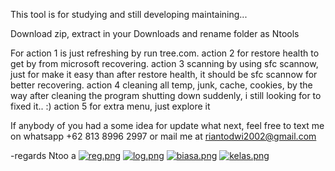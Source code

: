 This tool is for studying and still developing maintaining...

Download zip, extract in your Downloads and rename folder as Ntools

For
action 1 is just refreshing by run tree.com.
action 2 for restore health to get by from microsoft recovering.
action 3 scanning by using sfc scannow, just for make it easy than after restore health, it should be sfc scannow for better recovering.
action 4 cleaning all temp, junk, cache, cookies, by the way after cleaning the program shutting down suddenly, i still looking for to fixed it.. :)
action 5 for extra menu, just explore it

If anybody of you had a some idea for update what next, feel free to text me on whatsapp +62 813 8996 2997 or mail me at riantodwi2002@gmail.com

-regards Ntoo
a
[![reg.png](https://i.postimg.cc/HcHwZn55/reg.png)](https://postimg.cc/HcHwZn55)
[![log.png](https://i.postimg.cc/CBNjW0H2/log.png)](https://postimg.cc/CBNjW0H2)
[![biasa.png](https://i.postimg.cc/QBcgJ1Bh/kelas.png)](https://postimg.cc/QBcgJ1Bh)
[![kelas.png](https://i.postimg.cc/mPvN98gm/biasa.png)](https://postimg.cc/mPvN98gm)

